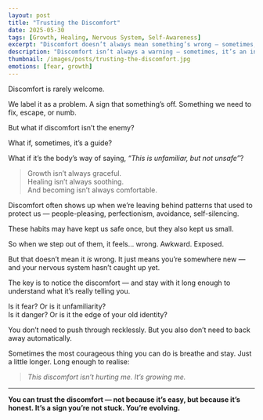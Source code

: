 ```yaml
---
layout: post
title: "Trusting the Discomfort"
date: 2025-05-30
tags: [Growth, Healing, Nervous System, Self-Awareness]
excerpt: "Discomfort doesn’t always mean something’s wrong — sometimes, it’s the feeling of growth unfolding in real time."
description: "Discomfort isn’t always a warning — sometimes, it’s an invitation to stay present with the growing pains of change."
thumbnail: /images/posts/trusting-the-discomfort.jpg
emotions: [fear, growth]
---
```


Discomfort is rarely welcome.

We label it as a problem. A sign that something’s off. Something we need to fix, escape, or numb.

But what if discomfort isn’t the enemy?

What if, sometimes, it’s a guide?

What if it’s the body’s way of saying, *“This is unfamiliar, but not unsafe”*?

> Growth isn’t always graceful.  
> Healing isn’t always soothing.  
> And becoming isn’t always comfortable.

Discomfort often shows up when we’re leaving behind patterns that used to protect us — people-pleasing, perfectionism, avoidance, self-silencing.

These habits may have kept us safe once, but they also kept us small.

So when we step out of them, it feels… wrong. Awkward. Exposed.

But that doesn’t mean it *is* wrong. It just means you’re somewhere new — and your nervous system hasn’t caught up yet.

The key is to notice the discomfort — and stay with it long enough to understand what it’s really telling you.

Is it fear? Or is it unfamiliarity?  
Is it danger? Or is it the edge of your old identity?

You don’t need to push through recklessly. But you also don’t need to back away automatically.

Sometimes the most courageous thing you can do is breathe and stay. Just a little longer. Long enough to realise:

> *This discomfort isn’t hurting me. It’s growing me.*

---

**You can trust the discomfort — not because it’s easy, but because it’s honest. It’s a sign you’re not stuck. You’re evolving.**

